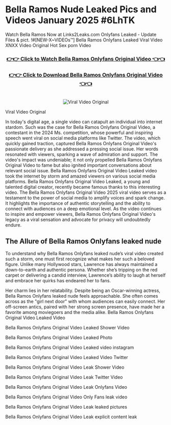 # Bella Ramos Nude Leaked Pics and Videos January 2025 #6LhTK

Watch Bella Ramos Now at Links2Leaks.com Onlyfans Leaked - Update Files & pict. !#[NEW-X~VIDEOs™] Bella Ramos Onlyfans Leaked Viral Video XNXX Video Original Hot Sex porn Video
<br>
<div align="center">
<h3><a href="https://links2leaks.com/bellaramos" rel="nofollow">👉👉 Click to Watch Bella Ramos Onlyfans Original Video 👈👈</a></h3>
<h3><a href="https://links2leaks.com/bellaramos" rel="nofollow">👉👉 Click to Download Bella Ramos Onlyfans Original Video 👈👈</a></h3>
<br>
<a href="https://links2leaks.com/bellaramos" rel="nofollow"><img src="https://i.ibb.co/Gkj2r4b/banner.png" alt="Viral Video Original" style="max-width: 100%; display: inline-block;" data-target="animated-image.originalImage"></a>
</div>

Viral Video Original

In today's digital age, a single video can catapult an individual into internet stardom. Such was the case for Bella Ramos Onlyfans Original Video, a contestant in the 2024 Ms. competition, whose powerful and inspiring speech went viral on social media platforms like Twitter.
The video, which quickly gained traction, captured Bella Ramos Onlyfans Original Video's passionate delivery as she addressed a pressing social issue. Her words resonated with viewers, sparking a wave of admiration and support. The video's impact was undeniable; it not only propelled Bella Ramos Onlyfans Original Video to fame but also ignited important conversations about relevant social issue.
Bella Ramos Onlyfans Original Video Leaked video took the internet by storm and amazed viewers on various social media platforms. Bella Ramos Onlyfans Original Video Leaked, a young and talented digital creator, recently became famous thanks to this interesting video.
The Bella Ramos Onlyfans Original Video 2025 viral video serves as a testament to the power of social media to amplify voices and spark change. It highlights the importance of authentic storytelling and the ability to connect with audiences on a deep emotional level. As the video continues to inspire and empower viewers, Bella Ramos Onlyfans Original Video's legacy as a viral sensation and advocate for privacy will undoubtedly endure.

<h2>The Allure of Bella Ramos Onlyfans leaked nude</h2>


To understand why Bella Ramos Onlyfans leaked nude’s viral video created such a storm, one must first recognize what makes her such a beloved figure. Unlike many Hollywood stars, Lawrence has always maintained a down-to-earth and authentic persona. Whether she’s tripping on the red carpet or delivering a candid interview, Lawrence’s ability to laugh at herself and embrace her quirks has endeared her to fans.

Her charm lies in her relatability. Despite being an Oscar-winning actress, Bella Ramos Onlyfans leaked nude feels approachable. She often comes across as the "girl next door" with whom audiences can easily connect. Her off-screen antics, paired with her strong screen presence, have made her a favorite among moviegoers and the media alike.
Bella Ramos Onlyfans Original Video Leaked Video

Bella Ramos Onlyfans Original Video Leaked Shower Video

Bella Ramos Onlyfans Original Video Leaked Photo

Bella Ramos Onlyfans Original Video Leaked video instagram

Bella Ramos Onlyfans Original Video Leaked Video Twitter

Bella Ramos Onlyfans Original Video Leak Shower Video

Bella Ramos Onlyfans Original Video Leak Twitter Video

Bella Ramos Onlyfans Original Video Leak Onlyfans Video

Bella Ramos Onlyfans Original Video Only Fans leak video

Bella Ramos Onlyfans Original Video Leak leaked pictures

Bella Ramos Onlyfans Original Video Leak explicit content leak